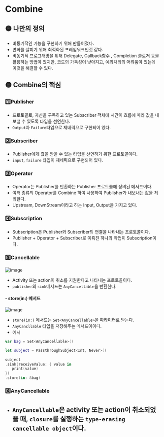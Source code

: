 # Combine

## 🟡 나만의 정의 

- 비동기적인 기능을 구현하기 위해 만들어졌다. 
- 변화를 살피기 위해 최적화된 프레임워크인것 같다.
- 비동기적 프로그래밍을 위해 Delegate, Callback함수 , Completion 클로저 등을 활용하는 방법이 있지만, 코드의 가독성이 낮아지고, 예외처리의 어려움이 있는데 이것을 해결할 수 있다. 



## 🟡 Combine의 핵심 

### 1️⃣Publisher

- 프로토콜로, 자신을 구독하고 있는 Subscriber 객체에 시간이 흐름에 따라 값을 내보낼 수 있도록 타입을 선언한다.
- `Output`과 `Failure`타입으로 제네릭으로 구현되어 있다.

### 2️⃣Subscriber

- Publisher에게 값을 받을 수 있는 타입을 선언하기 위한 프로토콜이다.
- `input`, `failure` 타입이 제네릭으로 구현되어 있다.



### 3️⃣Operator

- Operator는 Publisher를 반환하는 Publisher 프로토콜에 정의된 메서드이다.
- 여러 종류의 Operator를 Combine 하여 사용하여 Publisher가 내보내는 값을 처리한다.
- Upstream, DownStream이라고 하는 Input, Output을 가지고 있다.



### 4️⃣Subscription

- Subscription은 Publisher와 Subscriber의 연결을 나타내는 프로토콜이다.
-  Publisher + Operator + Subscriber로 이뤄진 하나의 작업이 Subscription이다.

### 5️⃣Cancellable 

![image](https://github.com/kimseongj/TIL/assets/88870642/9bdea506-aec0-485c-95cb-bd5bcb5d7d43)

- Activity 또는 action이 취소를 지원한다고 나타내는 프로토콜이다.
- `publisher`의 `sink`메서드는 `AnyCancellable`을 반환한다. 



#### - store(in:) 메서드

![image](https://github.com/kimseongj/TIL/assets/88870642/5ee60f28-0208-4d36-bf63-97e4063e9f73)

- `store(in:)` 메서드는 `Set<AnyCancellable>`을 파라미터로 받는다.
- `AnyCancllable` 타입을 저장해주는 메서드이이다.
- 예시

```Swift
var bag = Set<AnyCancellable>()

let subject = PassthroughSubject<Int, Never>()
        
subject
.sink(receiveValue: { value in
   print(value)
})
.store(in: &bag)
```





### 6️⃣AnyCancellable

- `AnyCancellable`은 activity 또는 action이 취소되었을 때, `closure`를 실행하는 `type-erasing cancellable object`이다. 
  - 